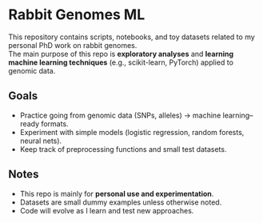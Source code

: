 # Rabbit Genomes ML

This repository contains scripts, notebooks, and toy datasets related to my personal PhD work on rabbit genomes.  
The main purpose of this repo is **exploratory analyses** and **learning machine learning techniques** (e.g., scikit-learn, PyTorch) applied to genomic data.

## Goals
- Practice going from genomic data (SNPs, alleles) → machine learning–ready formats.  
- Experiment with simple models (logistic regression, random forests, neural nets).  
- Keep track of preprocessing functions and small test datasets.  

## Notes
- This repo is mainly for **personal use and experimentation**.  
- Datasets are small dummy examples unless otherwise noted.  
- Code will evolve as I learn and test new approaches.  
